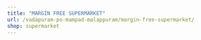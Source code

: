 ```yaml
---
title: "MARGIN FREE SUPERMARKET"
url: /vadapuram-po-mampad-malappuram/margin-free-supermarket/
shop: supermarket
---
```

